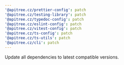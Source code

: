 ```yaml
---
'@apitree.cz/prettier-config': patch
'@apitree.cz/testing-library': patch
'@apitree.cz/typedoc-config': patch
'@apitree.cz/eslint-config': patch
'@apitree.cz/vitest-config': patch
'@apitree.cz/ts-config': patch
'@apitree.cz/ts-utils': patch
'@apitree.cz/cli': patch
---
```


Update all dependencies to latest compatible versions.
